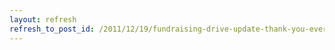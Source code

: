 ```yaml
---
layout: refresh
refresh_to_post_id: /2011/12/19/fundraising-drive-update-thank-you-everyone
---
```

